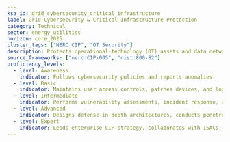 ```yaml
---
ksa_id: grid_cybersecurity_critical_infrastructure
label: Grid Cybersecurity & Critical-Infrastructure Protection
category: Technical
sector: energy_utilities
horizon: core_2025
cluster_tags: ["NERC CIP", "OT Security"]
description: Protects operational-technology (OT) assets and data networks that control generation, transmission, and distribution systems against cyber threats.
source_frameworks: ["nerc:CIP-005", "nist:800-82"]
proficiency_levels:
  - level: Awareness
    indicator: Follows cybersecurity policies and reports anomalies.
  - level: Basic
    indicator: Maintains user access controls, patches devices, and logs events.
  - level: Intermediate
    indicator: Performs vulnerability assessments, incident response, and compliance reporting.
  - level: Advanced
    indicator: Designs defense-in-depth architectures, conducts penetration tests, and manages SOC workflows.
  - level: Expert
    indicator: Leads enterprise CIP strategy, collaborates with ISACs, and influences national critical-infrastructure policy.
---
```

